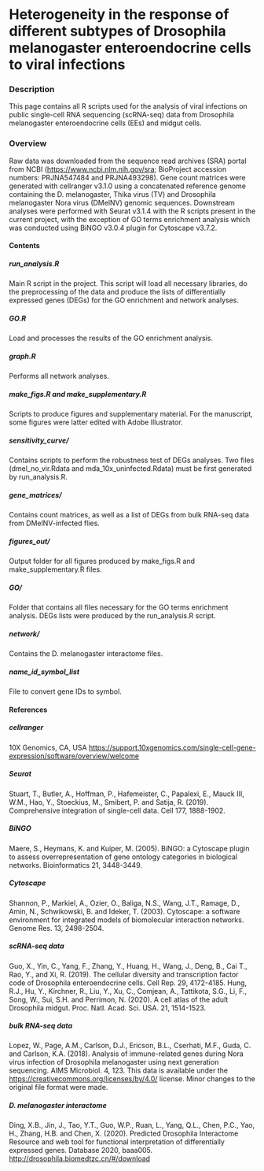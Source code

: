# Heterogeneity in the response of different subtypes of Drosophila melanogaster enteroendocrine cells to viral infections

### Description
This page contains all R scripts used for the analysis of viral infections on public single-cell RNA sequencing (scRNA-seq) data from Drosophila melanogaster enteroendocrine cells (EEs) and midgut cells.

### Overview
Raw data was downloaded from the sequence read archives (SRA) portal from NCBI (https://www.ncbi.nlm.nih.gov/sra; BioProject accession numbers: PRJNA547484 and PRJNA493298). Gene count matrices were generated with cellranger v3.1.0 using a concatenated reference genome containing the D. melanogaster, Thika virus (TV) and Drosophila melanogaster Nora virus (DMelNV) genomic sequences. Downstream analyses were performed with Seurat v3.1.4 with the R scripts present in the current project, with the exception of GO terms enrichment analysis which was conducted using BiNGO v3.0.4 plugin for Cytoscape v3.7.2.

#### Contents
##### run_analysis.R
Main R script in the project. This script will load all necessary libraries, do the preprocessing of the data and produce the lists of differentially expressed genes (DEGs) for the GO enrichment and network analyses.

##### GO.R
Load and processes the results of the GO enrichment analysis.

##### graph.R
Performs all network analyses.

##### make_figs.R and make_supplementary.R
Scripts to produce figures and supplementary material. For the manuscript, some figures were latter edited with Adobe Illustrator.

##### sensitivity_curve/
Contains scripts to perform the robustness test of DEGs analyses. Two files (dmel_no_vir.Rdata and mda_10x_uninfected.Rdata) must be first generated by run_analysis.R.

##### gene_matrices/
Contains count matrices, as well as a list of DEGs from bulk RNA-seq data from DMelNV-infected flies.

##### figures_out/
Output folder for all figures produced by make_figs.R and make_supplementary.R files.

##### GO/
Folder that contains all files necessary for the GO terms enrichment analysis. DEGs lists were produced by the run_analysis.R script.

##### network/
Contains the D. melanogaster interactome files.

##### name_id_symbol_list
File to convert gene IDs to symbol.

#### References
##### cellranger
10X Genomics, CA, USA
https://support.10xgenomics.com/single-cell-gene-expression/software/overview/welcome

##### Seurat
Stuart, T., Butler, A., Hoffman, P., Hafemeister, C., Papalexi, E., Mauck III, W.M., Hao, Y., Stoeckius, M., Smibert, P. and Satija, R. (2019). Comprehensive integration of single-cell data. Cell 177, 1888-1902.

##### BiNGO
Maere, S., Heymans, K. and Kuiper, M. (2005). BiNGO: a Cytoscape plugin to assess overrepresentation of gene ontology categories in biological networks. Bioinformatics 21, 3448-3449.

##### Cytoscape
Shannon, P., Markiel, A., Ozier, O., Baliga, N.S., Wang, J.T., Ramage, D., Amin, N., Schwikowski, B. and Ideker, T. (2003). Cytoscape: a software environment for integrated models of biomolecular interaction networks. Genome Res. 13, 2498-2504.

##### scRNA-seq data
Guo, X., Yin, C., Yang, F., Zhang, Y., Huang, H., Wang, J., Deng, B., Cai T., Rao, Y., and Xi, R. (2019). The cellular diversity and transcription factor code of Drosophila enteroendocrine cells. Cell Rep. 29, 4172-4185.
Hung, R.J., Hu, Y., Kirchner, R., Liu, Y., Xu, C., Comjean, A., Tattikota, S.G., Li, F., Song, W., Sui, S.H. and Perrimon, N. (2020). A cell atlas of the adult Drosophila midgut. Proc. Natl. Acad. Sci. USA. 21, 1514-1523.

##### bulk RNA-seq data
Lopez, W., Page, A.M., Carlson, D.J., Ericson, B.L., Cserhati, M.F., Guda, C. and Carlson, K.A. (2018). Analysis of immune-related genes during Nora virus infection of Drosophila melanogaster using next generation sequencing. AIMS Microbiol. 4, 123.
This data is available under the https://creativecommons.org/licenses/by/4.0/ license. Minor changes to the original file format were made.

##### D. melanogaster interactome
Ding, X.B., Jin, J., Tao, Y.T., Guo, W.P., Ruan, L., Yang, Q.L., Chen, P.C., Yao, H., Zhang, H.B. and Chen, X. (2020). Predicted Drosophila Interactome Resource and web tool for functional interpretation of differentially expressed genes. Database 2020, baaa005.
http://drosophila.biomedtzc.cn/#/download
